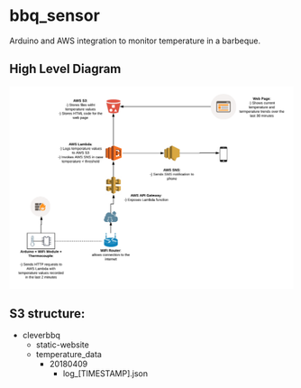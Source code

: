 # bbq_sensor
Arduino and AWS integration to monitor temperature in a barbeque.

## High Level Diagram
![High Level Diagram](Solution-schema.png)



## S3 structure:

- cleverbbq
    - static-website
    - temperature_data
        - 20180409
            - log_[TIMESTAMP].json

